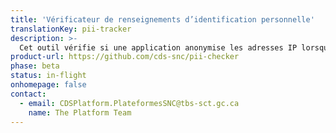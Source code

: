 ```yaml
---
title: 'Vérificateur de renseignements d’identification personnelle'
translationKey: pii-tracker
description: >-
  Cet outil vérifie si une application anonymise les adresses IP lorsque des renseignements sont soumis à Google Analytics.
product-url: https://github.com/cds-snc/pii-checker
phase: beta
status: in-flight
onhomepage: false
contact:
  - email: CDSPlatform.PlateformesSNC@tbs-sct.gc.ca
    name: The Platform Team
---
```

